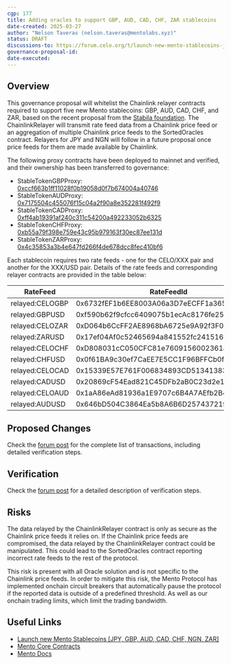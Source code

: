 ```yaml
---
cgp: 177
title: Adding oracles to support GBP, AUD, CAD, CHF, ZAR stablecoins
date-created: 2025-03-27
author: "Nelson Taveras (nelson.taveras@mentolabs.xyz)"
status: DRAFT
discussions-to: https://forum.celo.org/t/launch-new-mento-stablecoins-jpy-gbp-aud-cad-chf-ngn-zar/10603
governance-proposal-id:
date-executed:
---
```


## Overview

This governance proposal will whitelist the Chainlink relayer contracts required to support five new Mento stablecoins: GBP, AUD, CAD, CHF, and ZAR, based on the recent proposal from the [Stabila foundation](https://forum.celo.org/t/launch-new-mento-stablecoins-jpy-gbp-aud-cad-chf-ngn-zar/10603). The ChainlinkRelayer will transmit rate feed data from a Chainlink price feed or an aggregation of multiple Chainlink price feeds to the SortedOracles contract. Relayers for JPY and NGN will follow in a future proposal once price feeds for them are made available by Chainlink.

The following proxy contracts have been deployed to mainnet and verified, and their ownership has been transferred to governance:

- StableTokenGBPProxy: [0xccf663b1ff11028f0b19058d0f7b674004a40746](https://celoscan.io/address/0xccf663b1ff11028f0b19058d0f7b674004a40746)
- StableTokenAUDProxy: [0x7175504c455076f15c04a2f90a8e352281f492f9](https://celoscan.io/address/0x7175504c455076f15c04a2f90a8e352281f492f9)
- StableTokenCADProxy: [0xff4ab19391af240c311c54200a492233052b6325](https://celoscan.io/address/0xff4ab19391af240c311c54200a492233052b6325)
- StableTokenCHFProxy: [0xb55a79f398e759e43c95b979163f30ec87ee131d](https://celoscan.io/address/0xb55a79f398e759e43c95b979163f30ec87ee131d)
- StableTokenZARProxy: [0x4c35853a3b4e647fd266f4de678dcc8fec410bf6](https://celoscan.io/address/0x4c35853a3b4e647fd266f4de678dcc8fec410bf6)

Each stablecoin requires two rate feeds - one for the CELO/XXX pair and another for the XXX/USD pair. Details of the rate feeds and corresponding relayer contracts are provided in the table below:

| RateFeed        | RateFeedId                                 | Relayer Contract                                                                                                     |
| --------------- | ------------------------------------------ | -------------------------------------------------------------------------------------------------------------------- |
| relayed:CELOGBP | 0x6732fEF1b6EE8003A06a3D7eECFF1a36550CFDF5 | [0x3E3e3E04a4d4654042CB7f0efe10DeF73Fda6223](https://celoscan.io/address/0x3E3e3E04a4d4654042CB7f0efe10DeF73Fda6223) |
| relayed:GBPUSD  | 0xf590b62f9cfcc6409075b1ecAc8176fe25744B88 | [0x215d3ba962597DeFb38Da439ED4dB8E8a63e409a](https://celoscan.io/address/0x215d3ba962597DeFb38Da439ED4dB8E8a63e409a) |
| relayed:CELOZAR | 0xD064b6CcFF2AE8968bA6725e9A92f3F0431bf5D0 | [0x28EFfAbD76589Dd822F41e79C965c74Ab9d27160](https://celoscan.io/address/0x28EFfAbD76589Dd822F41e79C965c74Ab9d27160) |
| relayed:ZARUSD  | 0x17ef04Af0c52465694a841552fc2415169b1114c | [0x4FF9042aF59AF2B507b9423bE385f664FF87F7af](https://celoscan.io/address/0x4FF9042aF59AF2B507b9423bE385f664FF87F7af) |
| relayed:CELOCHF | 0xD808031cC050CFC81e7609156002361af6a579A6 | [0x09B310c2D4b0CDCE563762C0e3992e352Cacdda6](https://celoscan.io/address/0x09B310c2D4b0CDCE563762C0e3992e352Cacdda6) |
| relayed:CHFUSD  | 0x0f61BA9c30ef7CaEE7E5CC1F96BFFCb0f52ccD64 | [0x1b904277b22cA598ef17b38f64De5F9C29cd31BD](https://celoscan.io/address/0x1b904277b22cA598ef17b38f64De5F9C29cd31BD) |
| relayed:CELOCAD | 0x15339E57E761F006834893CD5134138339e7bfCb | [0x98aB92521fd13026292Cb6B31229ADf3B60fAE56](https://celoscan.io/address/0x98aB92521fd13026292Cb6B31229ADf3B60fAE56) |
| relayed:CADUSD  | 0x20869cF54Ead821C45DFb2aB0C23d2e10Fbb65A4 | [0x3a7af4E6f53ac13BC9e67Cb6ed5866d855692390](https://celoscan.io/address/0x3a7af4E6f53ac13BC9e67Cb6ed5866d855692390) |
| relayed:CELOAUD | 0x1aA86eAd81936a1E9707c6B4A7AEfb2B4A538B58 | [0x50DA4b658076B86970EC6e6650823B4A24E7026f](https://celoscan.io/address/0x50DA4b658076B86970EC6e6650823B4A24E7026f) |
| relayed:AUDUSD  | 0x646bD504C3864Ea5b8A6B6D25743721f61864A07 | [0xA8869Bb55d1082D12c8F993A56cE8D050551a3d9](https://celoscan.io/address/0xA8869Bb55d1082D12c8F993A56cE8D050551a3d9) |

## Proposed Changes

Check the [forum post](https://forum.celo.org/t/launch-new-mento-stablecoins-jpy-gbp-aud-cad-chf-ngn-zar/10603/2) for the complete list of transactions, including detailed verification steps.

## Verification

Check the [forum post](https://forum.celo.org/t/launch-new-mento-stablecoins-jpy-gbp-aud-cad-chf-ngn-zar/10603/2) for a detailed description of verification steps.

## Risks

The data relayed by the ChainlinkRelayer contract is only as secure as the Chainlink price feeds it relies on. If the Chainlink price feeds are compromised, the data relayed by the ChainlinkRelayer contract could be manipulated. This could lead to the SortedOracles contract reporting incorrect rate feeds to the rest of the protocol.

This risk is present with all Oracle solution and is not specific to the Chainlink price feeds. In order to mitigate this risk, the Mento Protocol has implemented onchain circuit breakers that automatically pause the protocol if the reported data is outside of a predefined threshold. As well as our onchain trading limits, which limit the trading bandwidth.

## Useful Links

- [Launch new Mento Stablecoins [JPY, GBP, AUD, CAD, CHF, NGN, ZAR]](https://forum.celo.org/t/launch-new-mento-stablecoins-jpy-gbp-aud-cad-chf-ngn-zar/10603)
- [Mento Core Contracts](https://github.com/mento-protocol/mento-core)
- [Mento Docs](https://docs.mento.org)

